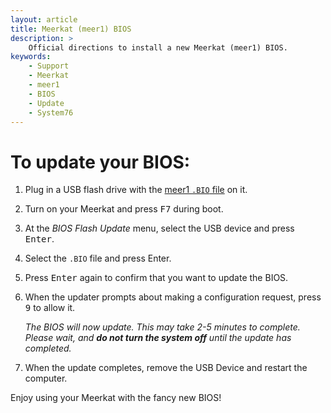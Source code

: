 ```yaml
---
layout: article
title: Meerkat (meer1) BIOS
description: >
    Official directions to install a new Meerkat (meer1) BIOS.
keywords:
    - Support
    - Meerkat
    - meer1
    - BIOS
    - Update
    - System76
---
```


# To update your BIOS:

1. Plug in a USB flash drive with the <a href="#" download="download">meer1 `.BIO` file</a> on it.

2. Turn on your Meerkat and press <kbd>F7</kbd> during boot.

3. At the _BIOS Flash Update_ menu, select the USB device and press <kbd>Enter</kbd>.

4. Select the `.BIO` file and press Enter.

5. Press <kbd>Enter</kbd> again to confirm that you want to update the BIOS.

6. When the updater prompts about making a configuration request, press <kbd>9</kbd> to allow it.

   _The BIOS will now update.  This may take 2-5 minutes to complete.  Please wait, and **do not turn the system off** until the update has completed._

7. When the update completes, remove the USB Device and restart the computer.

Enjoy using your Meerkat with the fancy new BIOS!
